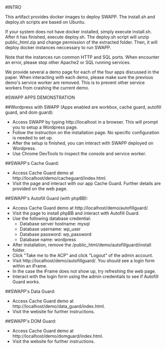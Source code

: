 #INTRO

This artifact provides docker images to deploy SWAPP. The install.sh and deploy.sh scripts are based on Ubuntu. 

If your system does not have docker installed, simply execute install.sh. After it has finished, execute deploy.sh. The deploy.sh script will unzip public_html.zip and change permission of the extracted folder. Then, it will deploy docker instances neccessary to run SWAPP.

Note that the instances run common HTTP and SQL ports. When encounter an error, please stop other Apache2 or SQL running services.

We provide several a demo page for each of the four apps discussed in the paper. When interacting with each demo, please make sure the previous demo's service worker are removed. This is to prevent other service workers from crashing the current demo.

#SWAPP APPS DEMONSTRATION

##Wordpress with SWAPP (Apps enabled are workbox, cache guard, autofill guard, and dom guard):

- Access SWAPP by typing http://localhost in a browser. This will prompt you to setup a Wordpress page. 
- Follow the instruction on the installation page. No specific configuration is needed to set up. 
- After the setup is finished, you can interact with SWAPP deployed on Wordpress.
- Use Chrome DevTools to inspect the console and service worker. 


##SWAPP's Cache Guard:

- Access Cache Guard demo at http://localhost/demo/cacheguard/index.html.
- Visit the page and interact with our app Cache Guard. Further details are provided on the web page.


##SWAPP's Autofill Guard (with phpBB):

- Access Cache Guard demo at http://localhost/demo/autofillguard/.
- Visit the page to install phpBB and interact with Autofill Guard.
- Use the following database credential:
  - Database server hostname: mysql
  - Database username: wp_user
  - Database password: wp_password
  - Database name: wordpress
- After installation, remove the /public_html/demo/autofillguard/install folder.
- Click "Take me to the ACP" and click "Logout" of the admin account.
- Visit http://localhost/demo/autofillguard/. You should see a login form within an iFrame. 
- In the case the iFrame does not show up, try refreshing the web page.
- Interact with the login form using the admin credentials to see if Autofill Guard works.


##SWAPP's Data Guard:

- Access Cache Guard demo at http://localhost/demo/data_guard/index.html.
- Visit the website for further instructions.


##SWAPP's DOM Guard:

- Access Cache Guard demo at http://localhost/demo/domguard/index.html.
- Visit the website for further instructions.
